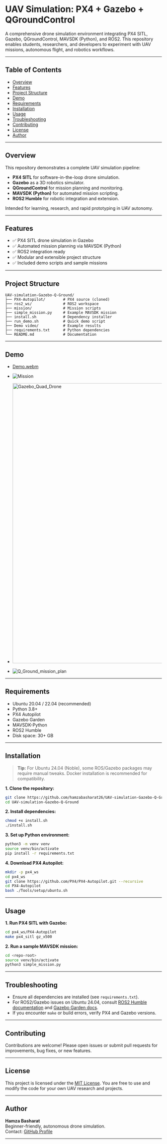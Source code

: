 # UAV Simulation: PX4 + Gazebo + QGroundControl

A comprehensive drone simulation environment integrating PX4 SITL, Gazebo, QGroundControl, MAVSDK (Python), and ROS2. This repository enables students, researchers, and developers to experiment with UAV missions, autonomous flight, and robotics workflows.

---

## Table of Contents
- [Overview](#overview)
- [Features](#features)
- [Project Structure](#project-structure)
- [Demo](#demo)
- [Requirements](#requirements)
- [Installation](#installation)
- [Usage](#usage)
- [Troubleshooting](#troubleshooting)
- [Contributing](#contributing)
- [License](#license)
- [Author](#author)

---

## Overview

This repository demonstrates a complete UAV simulation pipeline:

- **PX4 SITL** for software-in-the-loop drone simulation.
- **Gazebo** as a 3D robotics simulator.
- **QGroundControl** for mission planning and monitoring.
- **MAVSDK (Python)** for automated mission scripting.
- **ROS2 Humble** for robotic integration and extension.

Intended for learning, research, and rapid prototyping in UAV autonomy.

---

## Features

- ✅ PX4 SITL drone simulation in Gazebo
- ✅ Automated mission planning via MAVSDK (Python)
- ✅ ROS2 integration ready
- ✅ Modular and extensible project structure
- ✅ Included demo scripts and sample missions

---

## Project Structure

```
UAV-simulation-Gazebo-Q-Ground/
├── PX4-Autopilot/        # PX4 source (cloned)
├── ros2_ws/              # ROS2 workspace
├── mission/              # Mission scripts
├── simple_mission.py     # Example MAVSDK mission
├── install.sh            # Dependency installer
├── run_demo.sh           # Quick demo script
├── Demo video/           # Example results
├── requirements.txt      # Python dependencies
└── README.md             # Documentation
```

---

## Demo
- [Demo.webm](https://github.com/user-attachments/assets/7dfe4802-c791-4b45-a12a-7595f9f2d20f)

- ![Mission](https://github.com/user-attachments/assets/0a923380-f8cf-4ca7-9c06-eaa31d5a6bfd)

- <img width="1658" height="897" alt="Gazebo_Quad_Drone" src="https://github.com/user-attachments/assets/1f380124-9ea3-4cae-96ae-6721b28f7472" />

- ![Q_Ground_mission_plan](https://github.com/user-attachments/assets/16784278-001f-49a1-ac3c-947149f43cb3)

---

## Requirements

- Ubuntu 20.04 / 22.04 (recommended)
- Python 3.8+
- PX4 Autopilot
- Gazebo Garden
- MAVSDK-Python
- ROS2 Humble
- Disk space: 30+ GB

---

## Installation

> **Tip:** For Ubuntu 24.04 (Noble), some ROS/Gazebo packages may require manual tweaks. Docker installation is recommended for compatibility.

**1. Clone the repository:**
```bash
git clone https://github.com/hamzabasharat26/UAV-simulation-Gazebo-Q-Ground.git
cd UAV-simulation-Gazebo-Q-Ground
```

**2. Install dependencies:**
```bash
chmod +x install.sh
./install.sh
```

**3. Set up Python environment:**
```bash
python3 -m venv venv
source venv/bin/activate
pip install -r requirements.txt
```

**4. Download PX4 Autopilot:**
```bash
mkdir -p px4_ws
cd px4_ws
git clone https://github.com/PX4/PX4-Autopilot.git --recursive
cd PX4-Autopilot
bash ./Tools/setup/ubuntu.sh
```

---

## Usage

**1. Run PX4 SITL with Gazebo:**
```bash
cd px4_ws/PX4-Autopilot
make px4_sitl gz_x500
```

**2. Run a sample MAVSDK mission:**
```bash
cd <repo-root>
source venv/bin/activate
python3 simple_mission.py
```

---

## Troubleshooting

- Ensure all dependencies are installed (see `requirements.txt`).
- For ROS2/Gazebo issues on Ubuntu 24.04, consult [ROS2 Humble documentation](https://docs.ros.org/en/humble/Installation.html) and [Gazebo Garden docs](https://gazebosim.org/docs).
- If you encounter `make` or build errors, verify PX4 and Gazebo versions.

---

## Contributing

Contributions are welcome! Please open issues or submit pull requests for improvements, bug fixes, or new features.

---

## License

This project is licensed under the [MIT License](LICENSE). You are free to use and modify the code for your own UAV research and projects.

---

## Author

**Hamza Basharat**  
Beginner-friendly, autonomous drone simulation.  
Contact: [GitHub Profile](https://github.com/hamzabasharat26)

---
